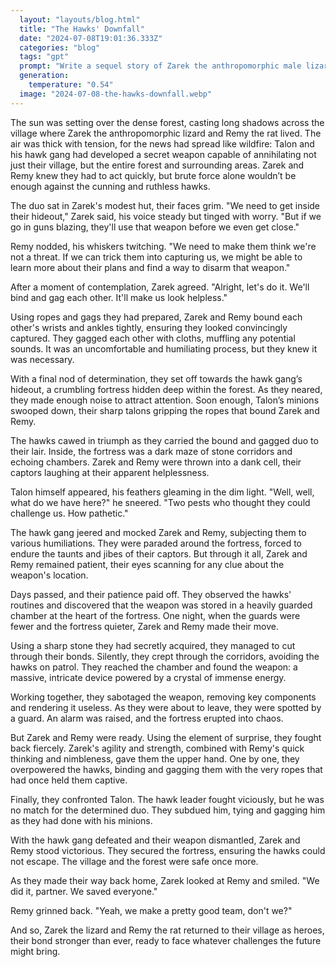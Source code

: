 ```yaml
---
  layout: "layouts/blog.html"
  title: "The Hawks' Downfall"
  date: "2024-07-08T19:01:36.333Z"
  categories: "blog"
  tags: "gpt"
  prompt: "Write a sequel story of Zarek the anthropomorphic male lizard and Remy the male rat going after Talon and his anthropomorphic hawk gang. However, the gang have a secret weapon that would destroy Zarek's village, the forest, and nearby areas. Under this threat, Zarek and Remy bound and gagged each other. Once done, they were carried to the gang hideout where they endured humiliation. Still, their patience paid off and defeated the hawk gang. Zarek and Remy proceed to tie and gagged the hawk gang."
  generation: 
    temperature: "0.54"
  image: "2024-07-08-the-hawks-downfall.webp"
---
```

The sun was setting over the dense forest, casting long shadows across the village where Zarek the anthropomorphic lizard and Remy the rat lived. The air was thick with tension, for the news had spread like wildfire: Talon and his hawk gang had developed a secret weapon capable of annihilating not just their village, but the entire forest and surrounding areas. Zarek and Remy knew they had to act quickly, but brute force alone wouldn’t be enough against the cunning and ruthless hawks.

The duo sat in Zarek's modest hut, their faces grim. "We need to get inside their hideout," Zarek said, his voice steady but tinged with worry. "But if we go in guns blazing, they'll use that weapon before we even get close."

Remy nodded, his whiskers twitching. "We need to make them think we're not a threat. If we can trick them into capturing us, we might be able to learn more about their plans and find a way to disarm that weapon."

After a moment of contemplation, Zarek agreed. "Alright, let's do it. We'll bind and gag each other. It'll make us look helpless."

Using ropes and gags they had prepared, Zarek and Remy bound each other's wrists and ankles tightly, ensuring they looked convincingly captured. They gagged each other with cloths, muffling any potential sounds. It was an uncomfortable and humiliating process, but they knew it was necessary.

With a final nod of determination, they set off towards the hawk gang’s hideout, a crumbling fortress hidden deep within the forest. As they neared, they made enough noise to attract attention. Soon enough, Talon’s minions swooped down, their sharp talons gripping the ropes that bound Zarek and Remy.

The hawks cawed in triumph as they carried the bound and gagged duo to their lair. Inside, the fortress was a dark maze of stone corridors and echoing chambers. Zarek and Remy were thrown into a dank cell, their captors laughing at their apparent helplessness.

Talon himself appeared, his feathers gleaming in the dim light. "Well, well, what do we have here?" he sneered. "Two pests who thought they could challenge us. How pathetic."

The hawk gang jeered and mocked Zarek and Remy, subjecting them to various humiliations. They were paraded around the fortress, forced to endure the taunts and jibes of their captors. But through it all, Zarek and Remy remained patient, their eyes scanning for any clue about the weapon's location.

Days passed, and their patience paid off. They observed the hawks' routines and discovered that the weapon was stored in a heavily guarded chamber at the heart of the fortress. One night, when the guards were fewer and the fortress quieter, Zarek and Remy made their move.

Using a sharp stone they had secretly acquired, they managed to cut through their bonds. Silently, they crept through the corridors, avoiding the hawks on patrol. They reached the chamber and found the weapon: a massive, intricate device powered by a crystal of immense energy.

Working together, they sabotaged the weapon, removing key components and rendering it useless. As they were about to leave, they were spotted by a guard. An alarm was raised, and the fortress erupted into chaos.

But Zarek and Remy were ready. Using the element of surprise, they fought back fiercely. Zarek's agility and strength, combined with Remy's quick thinking and nimbleness, gave them the upper hand. One by one, they overpowered the hawks, binding and gagging them with the very ropes that had once held them captive.

Finally, they confronted Talon. The hawk leader fought viciously, but he was no match for the determined duo. They subdued him, tying and gagging him as they had done with his minions.

With the hawk gang defeated and their weapon dismantled, Zarek and Remy stood victorious. They secured the fortress, ensuring the hawks could not escape. The village and the forest were safe once more.

As they made their way back home, Zarek looked at Remy and smiled. "We did it, partner. We saved everyone."

Remy grinned back. "Yeah, we make a pretty good team, don't we?"

And so, Zarek the lizard and Remy the rat returned to their village as heroes, their bond stronger than ever, ready to face whatever challenges the future might bring.

